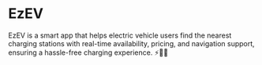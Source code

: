 # EzEV
EzEV is a smart app that helps electric vehicle users find the nearest charging stations with real-time availability, pricing, and navigation support, ensuring a hassle-free charging experience. ⚡🔋🚗
